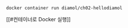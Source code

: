 
#

```
docker container run diamol/ch02-hellodiamol
```































[[#컨테이너로 Docker 실행]]
